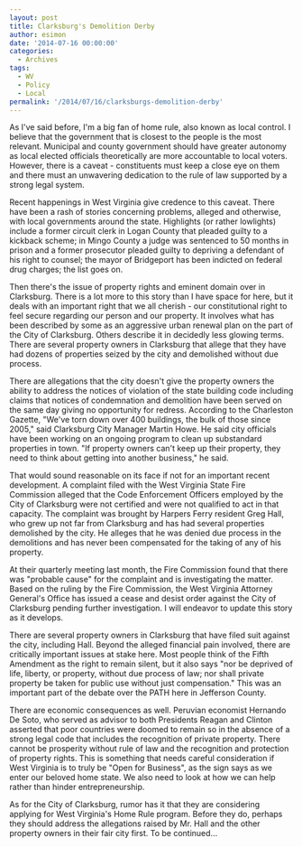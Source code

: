 ```yaml
---
layout: post
title: Clarksburg's Demolition Derby
author: esimon
date: '2014-07-16 00:00:00'
categories:
  - Archives
tags:
  - WV
  - Policy
  - Local
permalink: '/2014/07/16/clarksburgs-demolition-derby'
---
```

As I've said before, I'm a big fan of home rule, also known as local control. I believe that the government that is closest to the people is the most relevant. Municipal and county government should have greater autonomy as local elected officials theoretically are more accountable to local voters. However, there is a caveat - constituents must keep a close eye on them and there must an unwavering dedication to the rule of law supported by a strong legal system. 

Recent happenings in West Virginia give credence to this caveat. There have been a rash of stories concerning problems, alleged and otherwise, with local governments around the state. Highlights (or rather lowlights) include a former circuit clerk in Logan County that pleaded guilty to a kickback scheme; in Mingo County a judge was sentenced to 50 months in prison and a former prosecutor pleaded guilty to depriving a defendant of his right to counsel; the mayor of Bridgeport has been indicted on federal drug charges; the list goes on. 

Then there's the issue of property rights and eminent domain over in Clarksburg. There is a lot more to this story than I have space for here, but it deals with an important right that we all cherish - our constitutional right to feel secure regarding our person and our property. It involves what has been described by some as an aggressive urban renewal plan on the part of the City of Clarksburg. Others describe it in decidedly less glowing terms. There are several property owners in Clarksburg that allege that they have had dozens of properties seized by the city and demolished without due process. 

There are allegations that the city doesn't give the property owners the ability to address the notices of violation of the state building code including claims that notices of condemnation and demolition have been served on the same day giving no opportunity for redress. According to the Charleston Gazette, "We've torn down over 400 buildings, the bulk of those since 2005," said Clarksburg City Manager Martin Howe. He said city officials have been working on an ongoing program to clean up substandard properties in town. "If property owners can't keep up their property, they need to think about getting into another business," he said.

That would sound reasonable on its face if not for an important recent development. A complaint filed with the West Virginia State Fire Commission alleged that the Code Enforcement Officers employed by the City of Clarksburg were not certified and were not qualified to act in that capacity. The complaint was brought by Harpers Ferry resident Greg Hall, who grew up not far from Clarksburg and has had several properties demolished by the city. He alleges that he was denied due process in the demolitions and has never been compensated for the taking of any of his property. 

At their quarterly meeting last month, the Fire Commission found that there was "probable cause" for the complaint and is investigating the matter. Based on the ruling by the Fire Commission, the West Virginia Attorney General's Office has issued a cease and desist order against the City of Clarksburg pending further investigation. I will endeavor to update this story as it develops. 

There are several property owners in Clarksburg that have filed suit against the city, including Hall. Beyond the alleged financial pain involved, there are critically important issues at stake here. Most people think of the Fifth Amendment as the right to remain silent, but it also says "nor be deprived of life, liberty, or property, without due process of law; nor shall private property be taken for public use without just compensation." This was an important part of the debate over the PATH here in Jefferson County.

There are economic consequences as well. Peruvian economist Hernando De Soto, who served as advisor to both Presidents Reagan and Clinton asserted that poor countries were doomed to remain so in the absence of a strong legal code that includes the recognition of private property. There cannot be prosperity without rule of law and the recognition and protection of property rights. This is something that needs careful consideration if West Virginia is to truly be "Open for Business", as the sign says as we enter our beloved home state. We also need to look at how we can help rather than hinder entrepreneurship.

As for the City of Clarksburg, rumor has it that they are considering applying for West Virginia's Home Rule program. Before they do, perhaps they should address the allegations raised by Mr. Hall and the other property owners in their fair city first. To be continued...

